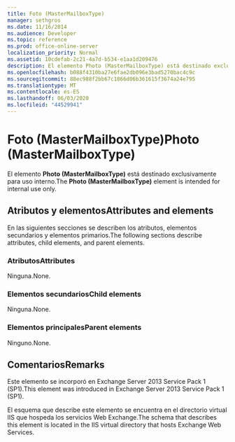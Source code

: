 ```yaml
---
title: Foto (MasterMailboxType)
manager: sethgros
ms.date: 11/16/2014
ms.audience: Developer
ms.topic: reference
ms.prod: office-online-server
localization_priority: Normal
ms.assetid: 10cdefab-2c21-4a7d-b534-e1aa1d209476
description: El elemento Photo (MasterMailboxType) está destinado exclusivamente para uso interno.
ms.openlocfilehash: b088f4310ba27e6fae2db096e3bad5270bac4c9c
ms.sourcegitcommit: 88ec988f2bb67c1866d06b361615f3674a24e795
ms.translationtype: MT
ms.contentlocale: es-ES
ms.lasthandoff: 06/03/2020
ms.locfileid: "44529941"
---
```

# <a name="photo-mastermailboxtype"></a><span data-ttu-id="174e9-103">Foto (MasterMailboxType)</span><span class="sxs-lookup"><span data-stu-id="174e9-103">Photo (MasterMailboxType)</span></span>

<span data-ttu-id="174e9-104">El elemento **Photo (MasterMailboxType)** está destinado exclusivamente para uso interno.</span><span class="sxs-lookup"><span data-stu-id="174e9-104">The **Photo (MasterMailboxType)** element is intended for internal use only.</span></span> 

## <a name="attributes-and-elements"></a><span data-ttu-id="174e9-105">Atributos y elementos</span><span class="sxs-lookup"><span data-stu-id="174e9-105">Attributes and elements</span></span>

<span data-ttu-id="174e9-106">En las siguientes secciones se describen los atributos, elementos secundarios y elementos primarios.</span><span class="sxs-lookup"><span data-stu-id="174e9-106">The following sections describe attributes, child elements, and parent elements.</span></span>
  
### <a name="attributes"></a><span data-ttu-id="174e9-107">Atributos</span><span class="sxs-lookup"><span data-stu-id="174e9-107">Attributes</span></span>

<span data-ttu-id="174e9-108">Ninguna.</span><span class="sxs-lookup"><span data-stu-id="174e9-108">None.</span></span>
  
### <a name="child-elements"></a><span data-ttu-id="174e9-109">Elementos secundarios</span><span class="sxs-lookup"><span data-stu-id="174e9-109">Child elements</span></span>

<span data-ttu-id="174e9-110">Ninguna.</span><span class="sxs-lookup"><span data-stu-id="174e9-110">None.</span></span>
  
### <a name="parent-elements"></a><span data-ttu-id="174e9-111">Elementos principales</span><span class="sxs-lookup"><span data-stu-id="174e9-111">Parent elements</span></span>

<span data-ttu-id="174e9-112">Ninguno.</span><span class="sxs-lookup"><span data-stu-id="174e9-112">None.</span></span>
  
## <a name="remarks"></a><span data-ttu-id="174e9-113">Comentarios</span><span class="sxs-lookup"><span data-stu-id="174e9-113">Remarks</span></span>

<span data-ttu-id="174e9-114">Este elemento se incorporó en Exchange Server 2013 Service Pack 1 (SP1).</span><span class="sxs-lookup"><span data-stu-id="174e9-114">This element was introduced in Exchange Server 2013 Service Pack 1 (SP1).</span></span>
  
<span data-ttu-id="174e9-115">El esquema que describe este elemento se encuentra en el directorio virtual IIS que hospeda los servicios Web Exchange.</span><span class="sxs-lookup"><span data-stu-id="174e9-115">The schema that describes this element is located in the IIS virtual directory that hosts Exchange Web Services.</span></span>
  

